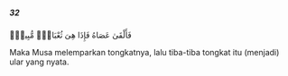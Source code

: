 ##### 32

<span class="ayah">فَأَلْقَىٰ عَصَاهُ فَإِذَا هِىَ ثُعْبَانٌۭ مُّبِينٌۭ</span>

<span class="ayah_translation">Maka Musa melemparkan tongkatnya, lalu tiba-tiba tongkat itu (menjadi) ular yang nyata.</span>
